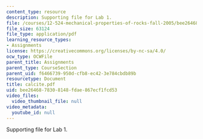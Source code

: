```yaml
---
content_type: resource
description: Supporting file for Lab 1.
file: /courses/12-524-mechanical-properties-of-rocks-fall-2005/bee2646878308148fdae867ecf1fcd53_calcite.pdf
file_size: 63124
file_type: application/pdf
learning_resource_types:
- Assignments
license: https://creativecommons.org/licenses/by-nc-sa/4.0/
ocw_type: OCWFile
parent_title: Assignments
parent_type: CourseSection
parent_uid: f6466739-950d-cfb8-ec42-3e784cbdb89b
resourcetype: Document
title: calcite.pdf
uid: bee26468-7830-8148-fdae-867ecf1fcd53
video_files:
  video_thumbnail_file: null
video_metadata:
  youtube_id: null
---
```

Supporting file for Lab 1.